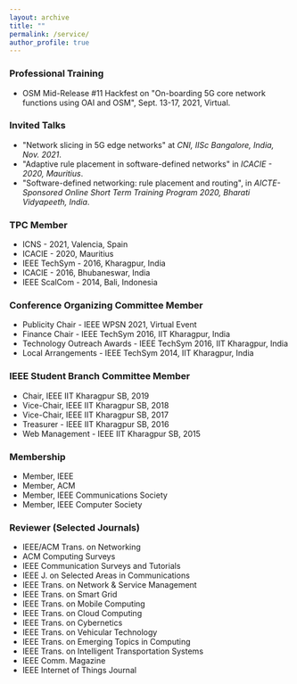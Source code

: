```yaml
---
layout: archive
title: ""
permalink: /service/
author_profile: true
---
```

<h3>Professional Training</h3>

* OSM Mid-Release #11 Hackfest on "On-boarding 5G core network functions using OAI and OSM", Sept. 13-17, 2021, Virtual.

<h3>Invited Talks</h3>

* "Network slicing in 5G edge networks" at <i>CNI, IISc Bangalore, India, Nov. 2021</i>.
* "Adaptive rule placement in software-defined networks" in <i>ICACIE - 2020, Mauritius</i>.
* "Software-defined networking: rule placement and routing", in <i>AICTE-Sponsored Online Short Term Training Program 2020, Bharati Vidyapeeth, India</i>.


<h3>TPC Member</h3>

* ICNS - 2021, Valencia, Spain
* ICACIE - 2020, Mauritius
* IEEE TechSym - 2016, Kharagpur, India
* ICACIE - 2016, Bhubaneswar, India
* IEEE ScalCom - 2014, Bali, Indonesia


<h3>Conference Organizing Committee Member</h3>

* Publicity Chair - IEEE WPSN 2021, Virtual Event
* Finance Chair - IEEE TechSym 2016, IIT Kharagpur, India
* Technology Outreach Awards - IEEE TechSym 2016, IIT Kharagpur, India
* Local Arrangements - IEEE TechSym 2014, IIT Kharagpur, India


<h3>IEEE Student Branch Committee Member</h3>

* Chair, IEEE IIT Kharagpur SB, 2019
* Vice-Chair, IEEE IIT Kharagpur SB, 2018
* Vice-Chair, IEEE IIT Kharagpur SB, 2017
* Treasurer - IEEE IIT Kharagpur SB, 2016
* Web Management - IEEE IIT Kharagpur SB, 2015


<h3>Membership</h3>

* Member, IEEE
* Member, ACM
* Member, IEEE Communications Society
* Member, IEEE Computer Society


<h3>Reviewer (Selected Journals)</h3>

* IEEE/ACM Trans. on Networking
* ACM Computing Surveys
* IEEE Communication Surveys and Tutorials
* IEEE J. on Selected Areas in Communications
* IEEE Trans. on Network & Service Management
* IEEE Trans. on Smart Grid
* IEEE Trans. on Mobile Computing
* IEEE Trans. on Cloud Computing
* IEEE Trans. on Cybernetics
* IEEE Trans. on Vehicular Technology
* IEEE Trans. on Emerging Topics in Computing
* IEEE Trans. on Intelligent Transportation Systems
* IEEE Comm. Magazine
* IEEE Internet of Things Journal
